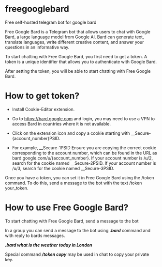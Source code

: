 # freegooglebard
Free self-hosted telegram bot for google bard

Free Google Bard is a Telegram bot that allows users to chat with Google Bard, a large language model from Google AI. Bard can generate text, translate languages, write different creative content, and answer your questions in an informative way.

To start chatting with Free Google Bard, you first need to get a token. A token is a unique identifier that allows you to authenticate with Google Bard.

After setting the token, you will be able to start chatting with Free Google Bard.


# How to get token?

* Install Cookie-Editor extension.

* Go to https://bard.google.com and login, you may need to use a VPN to access Bard in countries where it is not available.

* Click on the extension icon and copy a cookie starting with __Secure-{account_number}PSID.

* For example, __Secure-1PSID
      Ensure you are copying the correct cookie corresponding to the account number, which can be found in the URL as bard.google.com/u/{account_number}.
      If your account number is /u/2, search for the cookie named __Secure-2PSID.
      If your account number is /u/3, search for the cookie named __Secure-3PSID.

Once you have a token, you can set it in Free Google Bard using the /token command. To do this, send a message to the bot with the text /token your_token.

# How to use Free Google Bard?

To start chatting with Free Google Bard, send a message to the bot

In a group you can send a message to the bot using ***.bard*** command and with reply to bards messages.

***.bard what is the weather today in London***

Special command ***/token copy*** may be used in chat to copy your private key.

